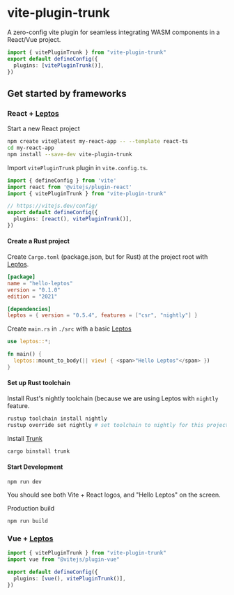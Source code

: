 # vite-plugin-trunk

A zero-config vite plugin for seamless integrating WASM components in a React/Vue project.

```ts
import { vitePluginTrunk } from "vite-plugin-trunk"
export default defineConfig({
  plugins: [vitePluginTrunk()],
})
```

## Get started by frameworks

### React + [Leptos](https://leptos.dev/)

Start a new React project
```sh
npm create vite@latest my-react-app -- --template react-ts
cd my-react-app
npm install --save-dev vite-plugin-trunk
```

Import `vitePluginTrunk` plugin in `vite.config.ts`.
```ts
import { defineConfig } from 'vite'
import react from '@vitejs/plugin-react'
import { vitePluginTrunk } from "vite-plugin-trunk"

// https://vitejs.dev/config/
export default defineConfig({
  plugins: [react(), vitePluginTrunk()],
})
```

#### Create a Rust project

Create `Cargo.toml` (package.json, but for Rust) at the project root with [Leptos](https://leptos.dev/).
```toml
[package]
name = "hello-leptos"
version = "0.1.0"
edition = "2021"

[dependencies]
leptos = { version = "0.5.4", features = ["csr", "nightly"] }
```

Create `main.rs` in `./src` with a basic [Leptos](https://leptos.dev/) 
```rust
use leptos::*;

fn main() {
  leptos::mount_to_body(|| view! { <span>"Hello Leptos"</span> })
}
```

#### Set up Rust toolchain

Install Rust's nightly toolchain (because we are using Leptos with `nightly` feature.
```sh
rustup toolchain install nightly
rustup override set nightly # set toolchain to nightly for this project 
```

Install [Trunk](https://trunkrs.dev/)
```sh
cargo binstall trunk
```

#### Start Development

```
npm run dev
```

You should see both Vite + React logos, and "Hello Leptos" on the screen.

Production build
```
npm run build
```

### Vue + [Leptos](https://leptos.dev/)

```ts
import { vitePluginTrunk } from "vite-plugin-trunk"
import vue from "@vitejs/plugin-vue"

export default defineConfig({
  plugins: [vue(), vitePluginTrunk()],
})
```
